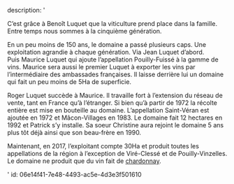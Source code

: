 description: '<p>C’est grâce à Benoît Luquet que la viticulture prend place dans la famille. Entre temps nous sommes à la cinquième génération. </p><p>En un peu moins de 150 ans, le domaine a passé plusieurs caps. Une exploitation agrandie à chaque génération. Via Jean Luquet d’abord.<br>Puis Maurice Luquet qui ajoute l’appellation Pouilly-Fuissé à la gamme de vins. Maurice sera aussi le premier Luquet à exporter les vins par l’intermédiaire des ambassades françaises. Il laisse derrière lui un domaine qui fait un peu moins de 5Ha de superficie.</p><p>Roger Luquet succède à Maurice. Il travaille fort à l’extension du réseau de vente, tant en France qu’à l’étranger. Si bien qu’à partir de 1972 la récolte entière est mise en bouteille au domaine. L’appellation Saint-Véran est ajoutée en 1972 et Mâcon-Villages en 1983. Le domaine fait 12 hectares en 1992 et Patrick s’y installe. Sa soeur Christine aura rejoint le domaine 5 ans plus tôt déjà ainsi que son beau-frère en 1990.</p><p>Maintenant, en 2017, l’exploitant compte 30Ha et produit toutes les appellations de la région à l’exception de Viré-Clessé et de Pouilly-Vinzelles. Le domaine ne produit que du vin fait de <a href="/fr/grape/chardonnay/">chardonnay</a>.</p>'
id: 06e14f41-7e48-4493-ac5e-4d3e3f501610
